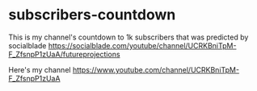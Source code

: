 # subscribers-countdown

This is my channel's countdown to 1k subscribers that was predicted by socialblade https://socialblade.com/youtube/channel/UCRKBniTpM-F_ZfsnpP1zUaA/futureprojections

Here's my channel https://www.youtube.com/channel/UCRKBniTpM-F_ZfsnpP1zUaA

